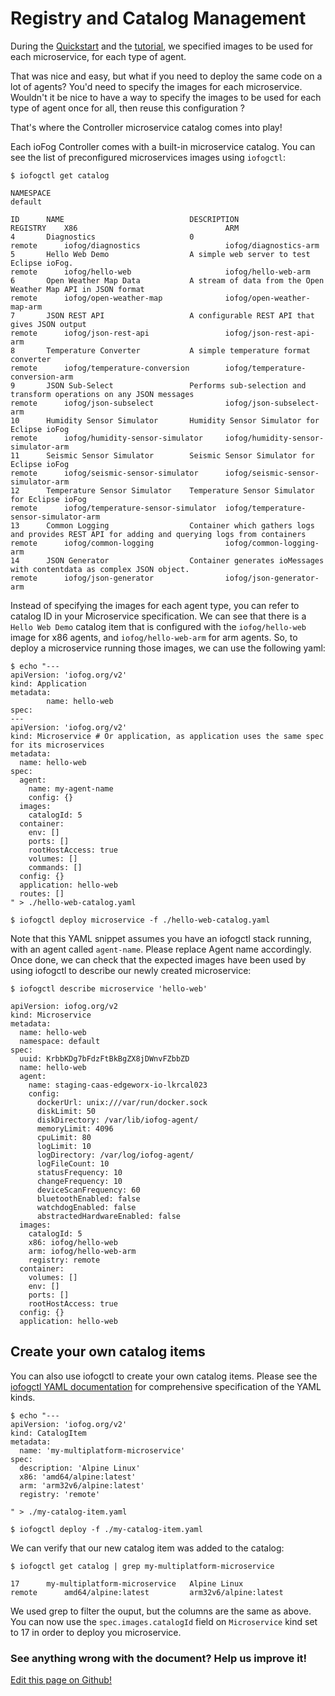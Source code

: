 # Registry and Catalog Management

During the [Quickstart](../getting-started/quick-start.html) and the [tutorial](../tutorial/introduction.html), we specified images to be used for each microservice, for each type of agent.

That was nice and easy, but what if you need to deploy the same code on a lot of agents? You'd need to specify the images for each microservice. Wouldn't it be nice to have a way to specify the images to be used for each type of agent once for all, then reuse this configuration ?

That's where the Controller microservice catalog comes into play!

Each ioFog Controller comes with a built-in microservice catalog. You can see the list of preconfigured microservices images using `iofogctl`:

```console
$ iofogctl get catalog

NAMESPACE
default

ID		NAME				            DESCRIPTION											                                            REGISTRY	X86					                ARM
4		Diagnostics			            0												                                                remote		iofog/diagnostics			        iofog/diagnostics-arm
5		Hello Web Demo			        A simple web server to test Eclipse ioFog.							                            remote		iofog/hello-web				        iofog/hello-web-arm
6		Open Weather Map Data		    A stream of data from the Open Weather Map API in JSON format					                remote		iofog/open-weather-map			    iofog/open-weather-map-arm
7		JSON REST API			        A configurable REST API that gives JSON output							                        remote		iofog/json-rest-api			        iofog/json-rest-api-arm
8		Temperature Converter		    A simple temperature format converter								                            remote		iofog/temperature-conversion		iofog/temperature-conversion-arm
9		JSON Sub-Select			        Performs sub-selection and transform operations on any JSON messages				            remote		iofog/json-subselect			    iofog/json-subselect-arm
10		Humidity Sensor Simulator	    Humidity Sensor Simulator for Eclipse ioFog							                            remote		iofog/humidity-sensor-simulator		iofog/humidity-sensor-simulator-arm
11		Seismic Sensor Simulator	    Seismic Sensor Simulator for Eclipse ioFog							                            remote		iofog/seismic-sensor-simulator		iofog/seismic-sensor-simulator-arm
12		Temperature Sensor Simulator	Temperature Sensor Simulator for Eclipse ioFog							                        remote		iofog/temperature-sensor-simulator	iofog/temperature-sensor-simulator-arm
13		Common Logging			        Container which gathers logs and provides REST API for adding and querying logs from containers	remote		iofog/common-logging			    iofog/common-logging-arm
14		JSON Generator			        Container generates ioMessages with contentdata as complex JSON object.				            remote		iofog/json-generator			    iofog/json-generator-arm

```

Instead of specifying the images for each agent type, you can refer to catalog ID in your Microservice specification. We can see that there is a `Hello Web Demo` catalog item that is configured with the `iofog/hello-web` image for x86 agents, and `iofog/hello-web-arm` for arm agents. So, to deploy a microservice running those images, we can use the following yaml:

```console
$ echo "---
apiVersion: 'iofog.org/v2'
kind: Application
metadata:
        name: hello-web
spec:
---
apiVersion: 'iofog.org/v2'
kind: Microservice # Or application, as application uses the same spec for its microservices
metadata:
  name: hello-web
spec:
  agent:
    name: my-agent-name
    config: {}
  images:
    catalogId: 5
  container:
    env: []
    ports: []
    rootHostAccess: true
    volumes: []
    commands: []
  config: {}
  application: hello-web
  routes: []
" > ./hello-web-catalog.yaml

$ iofogctl deploy microservice -f ./hello-web-catalog.yaml
```

Note that this YAML snippet assumes you have an iofogctl stack running, with an agent called `agent-name`. Please replace Agent name accordingly. Once done, we can check that the expected images have been used by using iofogctl to describe our newly created microservice:

```console
$ iofogctl describe microservice 'hello-web'

apiVersion: iofog.org/v2
kind: Microservice
metadata:
  name: hello-web
  namespace: default
spec:
  uuid: KrbbKDg7bFdzFtBkBgZX8jDWnvFZbbZD
  name: hello-web
  agent:
    name: staging-caas-edgeworx-io-lkrcal023
    config:
      dockerUrl: unix:///var/run/docker.sock
      diskLimit: 50
      diskDirectory: /var/lib/iofog-agent/
      memoryLimit: 4096
      cpuLimit: 80
      logLimit: 10
      logDirectory: /var/log/iofog-agent/
      logFileCount: 10
      statusFrequency: 10
      changeFrequency: 10
      deviceScanFrequency: 60
      bluetoothEnabled: false
      watchdogEnabled: false
      abstractedHardwareEnabled: false
  images:
    catalogId: 5
    x86: iofog/hello-web
    arm: iofog/hello-web-arm
    registry: remote
  container:
    volumes: []
    env: []
    ports: []
    rootHostAccess: true
  config: {}
  application: hello-web

```

## Create your own catalog items

You can also use iofogctl to create your own catalog items. Please see the [iofogctl YAML documentation](../iofogctl/catalogitem-yaml-spec.md) for comprehensive specification of the YAML kinds.

```console
$ echo "---
apiVersion: 'iofog.org/v2'
kind: CatalogItem
metadata:
  name: 'my-multiplatform-microservice'
spec:
  description: 'Alpine Linux'
  x86: 'amd64/alpine:latest'
  arm: 'arm32v6/alpine:latest'
  registry: 'remote'

" > ./my-catalog-item.yaml

$ iofogctl deploy -f ./my-catalog-item.yaml
```

We can verify that our new catalog item was added to the catalog:

```console
$ iofogctl get catalog | grep my-multiplatform-microservice

17		my-multiplatform-microservice	Alpine Linux											remote		amd64/alpine:latest			arm32v6/alpine:latest
```

We used grep to filter the ouput, but the columns are the same as above. You can now use the `spec.images.catalogId` field on `Microservice` kind set to 17 in order to deploy you microservice.

<aside class="notifications contribute">
  <h3><img src="/images/icos/ico-github.svg" alt="">See anything wrong with the document? Help us improve it!</h3>
  <a href="https://github.com/eclipse-iofog/iofog.org/edit/develop/content/docs/2.0.0/microservices/microservice-registry-catalog.md"
    target="_blank">
    <p>Edit this page on Github!</p>
  </a>
</aside>
